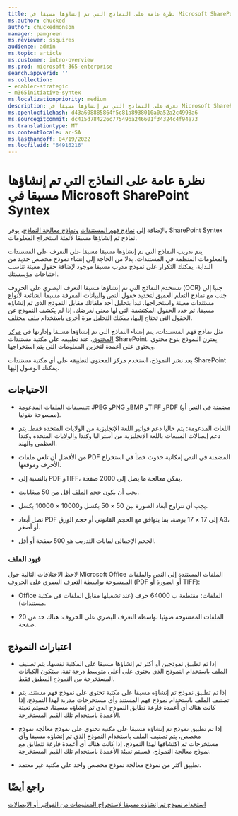 ```yaml
---
title: نظرة عامة على النماذج التي تم إنشاؤها مسبقا في Microsoft SharePoint Syntex
ms.author: chucked
author: chuckedmonson
manager: pamgreen
ms.reviewer: ssquires
audience: admin
ms.topic: article
ms.customer: intro-overview
ms.prod: microsoft-365-enterprise
search.appverid: ''
ms.collection:
- enabler-strategic
- m365initiative-syntex
ms.localizationpriority: medium
description: تعرف على النماذج التي تم إنشاؤها مسبقا في Microsoft SharePoint Syntex.
ms.openlocfilehash: d43a608885864f5c81a8938010a0a52a2c4998a6
ms.sourcegitcommit: dc415d784226c77549ba246601f34324c4f94e73
ms.translationtype: MT
ms.contentlocale: ar-SA
ms.lasthandoff: 04/19/2022
ms.locfileid: "64916216"
---
```

# <a name="prebuilt-models-overview-in-microsoft-sharepoint-syntex"></a>نظرة عامة على النماذج التي تم إنشاؤها مسبقا في Microsoft SharePoint Syntex

بالإضافة إلى [نماذج فهم المستندات](document-understanding-overview.md) [ونماذج معالجة النماذج](form-processing-overview.md)، يوفر SharePoint Syntex نماذج تم إنشاؤها مسبقا لأتمتة استخراج المعلومات.

يتم تدريب النماذج التي تم إنشاؤها مسبقا مسبقا على التعرف على المستندات والمعلومات المنظمة في المستندات. بدلا من الحاجة إلى إنشاء نموذج مخصص جديد من البداية، يمكنك التكرار على نموذج مدرب مسبقا موجود لإضافة حقول معينة تناسب احتياجات مؤسستك. 

تستخدم النماذج التي تم إنشاؤها مسبقا التعرف البصري على الحروف (OCR) جنبا إلى جنب مع نماذج التعلم العميق لتحديد حقول النص والبيانات المعرفة مسبقا الشائعة لأنواع مستندات معينة واستخراجها. تبدأ بتحليل أحد ملفاتك مقابل النموذج الذي تم إنشاؤه مسبقا. ثم حدد الحقول المكتشفة التي لها معنى لغرضك. إذا لم يكشف النموذج عن الحقول التي تحتاج إليها، يمكنك التحليل مرة أخرى باستخدام ملف مختلف.

مثل نماذج فهم المستندات، يتم إنشاء النماذج التي تم إنشاؤها مسبقا وإدارتها في [مركز المحتوى](create-a-content-center.md). عند تطبيقه على مكتبة مستندات SharePoint، يقترن النموذج بنوع محتوى ويحتوي على أعمدة لتخزين المعلومات التي يتم استخراجها. 

بعد نشر النموذج، استخدم مركز المحتوى لتطبيقه على أي مكتبة مستندات SharePoint يمكنك الوصول إليها.  

## <a name="requirements"></a>الاحتياجات

- تنسيقات الملفات المدعومة: JPEG وPNG وBMP وTIFF وPDF (مضمنة في النص أو ممسوحة ضوئيا).

- اللغات المدعومة: يتم حاليا دعم فواتير اللغة الإنجليزية من الولايات المتحدة فقط. يتم دعم إيصالات المبيعات باللغة الإنجليزية من أستراليا وكندا والولايات المتحدة وكندا العظمى والهند.

- من الأفضل أن تلغي ملفات PDF المضمنة في النص إمكانية حدوث خطأ في استخراج الأحرف وموقعها.

- بالنسبة إلى PDF وTIFF، يمكن معالجة ما يصل إلى 2000 صفحة.

- يجب أن يكون حجم الملف أقل من 50 ميغابايت.

- يجب أن تتراوح أبعاد الصورة بين 50 × 50 بكسل و10000 × 10000 بكسل.

- تصل أبعاد PDF إلى 17 × 17 بوصة، بما يتوافق مع الحجم القانوني أو حجم الورق A3، أو أصغر.

- الحجم الإجمالي لبيانات التدريب هو 500 صفحة أو أقل.

### <a name="file-limitations"></a>قيود الملف

لاحظ الاختلافات التالية حول Microsoft Office الملفات المستندة إلى النص والملفات الممسوحة بواسطة التعرف البصري على الحروف (PDF أو الصورة أو TIFF):

- Office الملفات: مقتطعة ب 64000 حرف (عند تشغيلها مقابل الملفات في مكتبة مستندات).

- الملفات الممسوحة ضوئيا بواسطة التعرف البصري على الحروف: هناك حد من 20 صفحة.  

## <a name="model-considerations"></a>اعتبارات النموذج

- إذا تم تطبيق نموذجين أو أكثر تم إنشاؤها مسبقا على المكتبة نفسها، يتم تصنيف الملف باستخدام النموذج الذي يحتوي على أعلى متوسط درجة ثقة. ستكون الكيانات المستخرجة من النموذج المطبق فقط.

- إذا تم تطبيق نموذج تم إنشاؤه مسبقا على مكتبة تحتوي على نموذج فهم مستند، يتم تصنيف الملف باستخدام نموذج فهم المستند وأي مستخرجات مدربة لهذا النموذج. إذا كانت هناك أي أعمدة فارغة تطابق النموذج الذي تم إنشاؤه مسبقا، فسيتم تعبئة الأعمدة باستخدام تلك القيم المستخرجة.

- إذا تم تطبيق نموذج تم إنشاؤه مسبقا على مكتبة تحتوي على نموذج معالجة نموذج مخصص، يتم تصنيف الملف باستخدام النموذج الذي تم إنشاؤه مسبقا وأي مستخرجات تم اكتشافها لهذا النموذج. إذا كانت هناك أي أعمدة فارغة تتطابق مع نموذج معالجة النموذج، فسيتم تعبئة الأعمدة باستخدام تلك القيم المستخرجة.

- تطبيق أكثر من نموذج معالجة نموذج مخصص واحد على مكتبة غير معتمد.


## <a name="see-also"></a>راجع أيضًا

[استخدام نموذج تم إنشاؤه مسبقا لاستخراج المعلومات من الفواتير أو الإيصالات](prebuilt-overview.md)
 

